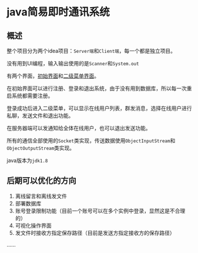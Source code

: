 # java简易即时通讯系统

## 概述

整个项目分为两个idea项目：`Server端`和`Client端`，每一个都是独立项目。

没有用到UI编程，输入输出使用的是`Scanner`和`System.out`

有两个界面，<u>初始界面</u>和<u>二级菜单界面</u>。

在初始界面可以进行注册、登录和退出系统，由于没有用到数据库，所以每一次重启系统都需要注册。

登录成功后进入二级菜单，可以显示在线用户列表，群发消息，选择在线用户进行私聊，发送文件和退出功能。

在服务器端可以发通知给全体在线用户，也可以退出发送功能。

所有的通信全部使用的`Socket`类实现，传送数据使用`ObjectInputStream`和`ObjectOutputStream`类实现。

java版本为`jdk1.8`

## 后期可以优化的方向

1. 离线留言和离线发文件
2. 部署数据库
3. 账号登录限制功能（目前一个账号可以在多个实例中登录，显然这是不合理的）
4. 可视化操作界面
5. 发文件时接收方指定保存路径（目前是发送方指定接收方的保存路径）

......
